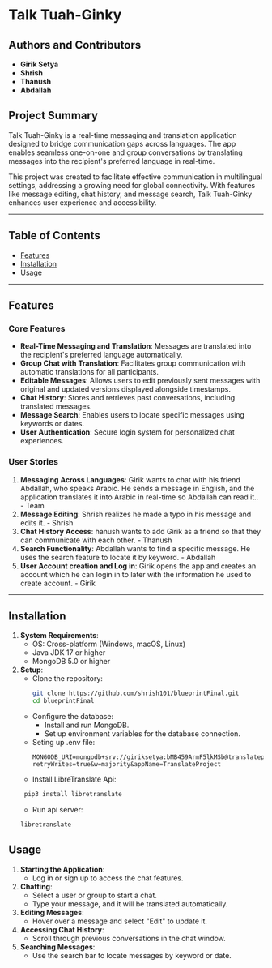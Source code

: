 # Talk Tuah-Ginky

## Authors and Contributors
- **Girik Setya**
- **Shrish**
- **Thanush**
- **Abdallah**

## Project Summary
Talk Tuah-Ginky is a real-time messaging and translation application designed to bridge communication gaps across languages. The app enables seamless one-on-one and group conversations by translating messages into the recipient's preferred language in real-time.

This project was created to facilitate effective communication in multilingual settings, addressing a growing need for global connectivity. With features like message editing, chat history, and message search, Talk Tuah-Ginky enhances user experience and accessibility.

---

## Table of Contents
- [Features](#features)
- [Installation](#installation)
- [Usage](#usage)
---

## Features
### Core Features
- **Real-Time Messaging and Translation**: Messages are translated into the recipient's preferred language automatically.
- **Group Chat with Translation**: Facilitates group communication with automatic translations for all participants.
- **Editable Messages**: Allows users to edit previously sent messages with original and updated versions displayed alongside timestamps.
- **Chat History**: Stores and retrieves past conversations, including translated messages.
- **Message Search**: Enables users to locate specific messages using keywords or dates.
- **User Authentication**: Secure login system for personalized chat experiences.

### User Stories
1. **Messaging Across Languages**: Girik wants to chat with his friend Abdallah, who speaks Arabic. He sends a message in English, and the application translates it into Arabic in real-time so Abdallah can read it.. - Team
3. **Message Editing**: Shrish realizes he made a typo in his message and edits it. - Shrish
4. **Chat History Access**: hanush wants to add Girik as a friend so that they can communicate with each other. - Thanush
5. **Search Functionality**: Abdallah wants to find a specific message. He uses the search feature to locate it by keyword. - Abdallah
6. **User Account creation and Log in**: Girik opens the app and creates an account which he can login in to later with the information he used to create account. - Girik
---

## Installation
1. **System Requirements**:
    - OS: Cross-platform (Windows, macOS, Linux)
    - Java JDK 17 or higher
    - MongoDB 5.0 or higher
2. **Setup**:
    - Clone the repository:
      ```bash
      git clone https://github.com/shrish101/blueprintFinal.git
      cd blueprintFinal
      ```
    - Configure the database:
        - Install and run MongoDB.
        - Set up environment variables for the database connection.
    - Seting up .env file:
      ```
      MONGODB_URI=mongodb+srv://giriksetya:bMB459ArmF5lkMSb@translateproject.ueqcg.mongodb.net/?retryWrites=true&w=majority&appName=TranslateProject
      ```
    - Install LibreTranslate Api:
   ```bash
    pip3 install libretranslate
   ```
   - Run api server:
   ```bash
   libretranslate
   ```

## Usage
1. **Starting the Application**:
    - Log in or sign up to access the chat features.
2. **Chatting**:
    - Select a user or group to start a chat.
    - Type your message, and it will be translated automatically.
3. **Editing Messages**:
    - Hover over a message and select "Edit" to update it.
4. **Accessing Chat History**:
    - Scroll through previous conversations in the chat window.
5. **Searching Messages**:
    - Use the search bar to locate messages by keyword or date.
